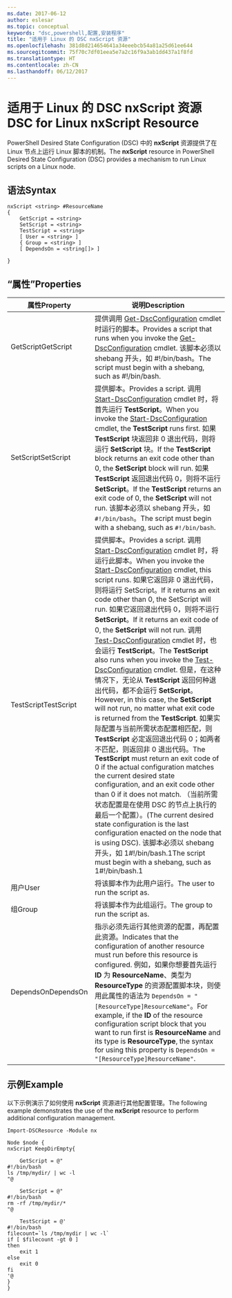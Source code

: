 ```yaml
---
ms.date: 2017-06-12
author: eslesar
ms.topic: conceptual
keywords: "dsc,powershell,配置,安装程序"
title: "适用于 Linux 的 DSC nxScript 资源"
ms.openlocfilehash: 381d8d214654641a34eeebcb54a81a25d61ee644
ms.sourcegitcommit: 75f70c7df01eea5e7a2c16f9a3ab1dd437a1f8fd
ms.translationtype: HT
ms.contentlocale: zh-CN
ms.lasthandoff: 06/12/2017
---
```

# <a name="dsc-for-linux-nxscript-resource"></a><span data-ttu-id="0375b-103">适用于 Linux 的 DSC nxScript 资源</span><span class="sxs-lookup"><span data-stu-id="0375b-103">DSC for Linux nxScript Resource</span></span>

<span data-ttu-id="0375b-104">PowerShell Desired State Configuration (DSC) 中的 **nxScript** 资源提供了在 Linux 节点上运行 Linux 脚本的机制。</span><span class="sxs-lookup"><span data-stu-id="0375b-104">The **nxScript** resource in PowerShell Desired State Configuration (DSC) provides a mechanism to run Linux scripts on a Linux node.</span></span>

## <a name="syntax"></a><span data-ttu-id="0375b-105">语法</span><span class="sxs-lookup"><span data-stu-id="0375b-105">Syntax</span></span>

```
nxScript <string> #ResourceName
{
    GetScript = <string>
    SetScript = <string>
    TestScript = <string>
    [ User = <string> ]
    { Group = <string> ]
    [ DependsOn = <string[]> ]

}
```

## <a name="properties"></a><span data-ttu-id="0375b-106">“属性”</span><span class="sxs-lookup"><span data-stu-id="0375b-106">Properties</span></span>

|  <span data-ttu-id="0375b-107">属性</span><span class="sxs-lookup"><span data-stu-id="0375b-107">Property</span></span> |  <span data-ttu-id="0375b-108">说明</span><span class="sxs-lookup"><span data-stu-id="0375b-108">Description</span></span> | 
|---|---|
| <span data-ttu-id="0375b-109">GetScript</span><span class="sxs-lookup"><span data-stu-id="0375b-109">GetScript</span></span>| <span data-ttu-id="0375b-110">提供调用 [Get-DscConfiguration](https://technet.microsoft.com/en-us/library/dn521625.aspx) cmdlet 时运行的脚本。</span><span class="sxs-lookup"><span data-stu-id="0375b-110">Provides a script that runs when you invoke the [Get-DscConfiguration](https://technet.microsoft.com/en-us/library/dn521625.aspx) cmdlet.</span></span> <span data-ttu-id="0375b-111">该脚本必须以 shebang 开头，如 #!/bin/bash。</span><span class="sxs-lookup"><span data-stu-id="0375b-111">The script must begin with a shebang, such as #!/bin/bash.</span></span>| 
| <span data-ttu-id="0375b-112">SetScript</span><span class="sxs-lookup"><span data-stu-id="0375b-112">SetScript</span></span>| <span data-ttu-id="0375b-113">提供脚本。</span><span class="sxs-lookup"><span data-stu-id="0375b-113">Provides a script.</span></span> <span data-ttu-id="0375b-114">调用 [Start-DscConfiguration](https://technet.microsoft.com/en-us/library/dn521623.aspx) cmdlet 时，将首先运行 **TestScript**。</span><span class="sxs-lookup"><span data-stu-id="0375b-114">When you invoke the [Start-DscConfiguration](https://technet.microsoft.com/en-us/library/dn521623.aspx) cmdlet, the **TestScript** runs first.</span></span> <span data-ttu-id="0375b-115">如果 **TestScript** 块返回非 0 退出代码，则将运行 **SetScript** 块。</span><span class="sxs-lookup"><span data-stu-id="0375b-115">If the **TestScript** block returns an exit code other than 0, the **SetScript** block will run.</span></span> <span data-ttu-id="0375b-116">如果 **TestScript** 返回退出代码 0，则将不运行 **SetScript**。</span><span class="sxs-lookup"><span data-stu-id="0375b-116">If the **TestScript** returns an exit code of 0, the **SetScript** will not run.</span></span> <span data-ttu-id="0375b-117">该脚本必须以 shebang 开头，如 `#!/bin/bash`。</span><span class="sxs-lookup"><span data-stu-id="0375b-117">The script must begin with a shebang, such as `#!/bin/bash`.</span></span>| 
| <span data-ttu-id="0375b-118">TestScript</span><span class="sxs-lookup"><span data-stu-id="0375b-118">TestScript</span></span>| <span data-ttu-id="0375b-119">提供脚本。</span><span class="sxs-lookup"><span data-stu-id="0375b-119">Provides a script.</span></span> <span data-ttu-id="0375b-120">调用 [Start-DscConfiguration](https://technet.microsoft.com/en-us/library/dn521623.aspx) cmdlet 时，将运行此脚本。</span><span class="sxs-lookup"><span data-stu-id="0375b-120">When you invoke the [Start-DscConfiguration](https://technet.microsoft.com/en-us/library/dn521623.aspx) cmdlet, this script runs.</span></span> <span data-ttu-id="0375b-121">如果它返回非 0 退出代码，则将运行 SetScript。</span><span class="sxs-lookup"><span data-stu-id="0375b-121">If it returns an exit code other than 0, the SetScript will run.</span></span> <span data-ttu-id="0375b-122">如果它返回退出代码 0，则将不运行 **SetScript**。</span><span class="sxs-lookup"><span data-stu-id="0375b-122">If it returns an exit code of 0, the **SetScript** will not run.</span></span> <span data-ttu-id="0375b-123">调用 [Test-DscConfiguration](https://technet.microsoft.com/en-us/library/dn407382.aspx) cmdlet 时，也会运行 **TestScript**。</span><span class="sxs-lookup"><span data-stu-id="0375b-123">The **TestScript** also runs when you invoke the [Test-DscConfiguration](https://technet.microsoft.com/en-us/library/dn407382.aspx) cmdlet.</span></span> <span data-ttu-id="0375b-124">但是，在这种情况下，无论从 **TestScript** 返回何种退出代码，都不会运行 **SetScript**。</span><span class="sxs-lookup"><span data-stu-id="0375b-124">However, in this case, the **SetScript** will not run, no matter what exit code is returned from the **TestScript**.</span></span> <span data-ttu-id="0375b-125">如果实际配置与当前所需状态配置相匹配，则 **TestScript** 必定返回退出代码 0；如两者不匹配，则返回非 0 退出代码。</span><span class="sxs-lookup"><span data-stu-id="0375b-125">The **TestScript** must return an exit code of 0 if the actual configuration matches the current desired state configuration, and an exit code other than 0 if it does not match.</span></span> <span data-ttu-id="0375b-126">（当前所需状态配置是在使用 DSC 的节点上执行的最后一个配置）。</span><span class="sxs-lookup"><span data-stu-id="0375b-126">(The current desired state configuration is the last configuration enacted on the node that is using DSC).</span></span> <span data-ttu-id="0375b-127">该脚本必须以 shebang 开头，如 1#!/bin/bash.1</span><span class="sxs-lookup"><span data-stu-id="0375b-127">The script must begin with a shebang, such as 1#!/bin/bash.1</span></span>| 
| <span data-ttu-id="0375b-128">用户</span><span class="sxs-lookup"><span data-stu-id="0375b-128">User</span></span>| <span data-ttu-id="0375b-129">将该脚本作为此用户运行。</span><span class="sxs-lookup"><span data-stu-id="0375b-129">The user to run the script as.</span></span>| 
| <span data-ttu-id="0375b-130">组</span><span class="sxs-lookup"><span data-stu-id="0375b-130">Group</span></span>| <span data-ttu-id="0375b-131">将该脚本作为此组运行。</span><span class="sxs-lookup"><span data-stu-id="0375b-131">The group to run the script as.</span></span>| 
| <span data-ttu-id="0375b-132">DependsOn</span><span class="sxs-lookup"><span data-stu-id="0375b-132">DependsOn</span></span> | <span data-ttu-id="0375b-133">指示必须先运行其他资源的配置，再配置此资源。</span><span class="sxs-lookup"><span data-stu-id="0375b-133">Indicates that the configuration of another resource must run before this resource is configured.</span></span> <span data-ttu-id="0375b-134">例如，如果你想要首先运行 **ID** 为 **ResourceName**、类型为 **ResourceType** 的资源配置脚本块，则使用此属性的语法为 `DependsOn = "[ResourceType]ResourceName"`。</span><span class="sxs-lookup"><span data-stu-id="0375b-134">For example, if the **ID** of the resource configuration script block that you want to run first is **ResourceName** and its type is **ResourceType**, the syntax for using this property is `DependsOn = "[ResourceType]ResourceName"`.</span></span>| 

## <a name="example"></a><span data-ttu-id="0375b-135">示例</span><span class="sxs-lookup"><span data-stu-id="0375b-135">Example</span></span>

<span data-ttu-id="0375b-136">以下示例演示了如何使用 **nxScript** 资源进行其他配置管理。</span><span class="sxs-lookup"><span data-stu-id="0375b-136">The following example demonstrates the use of the **nxScript** resource to perform additional configuration management.</span></span>

```
Import-DSCResource -Module nx 

Node $node {
nxScript KeepDirEmpty{

    GetScript = @"
#!/bin/bash
ls /tmp/mydir/ | wc -l
"@

    SetScript = @"
#!/bin/bash
rm -rf /tmp/mydir/*
"@

    TestScript = @'
#!/bin/bash
filecount=`ls /tmp/mydir | wc -l`
if [ $filecount -gt 0 ]
then
    exit 1
else
    exit 0
fi
'@
} 
}
```

